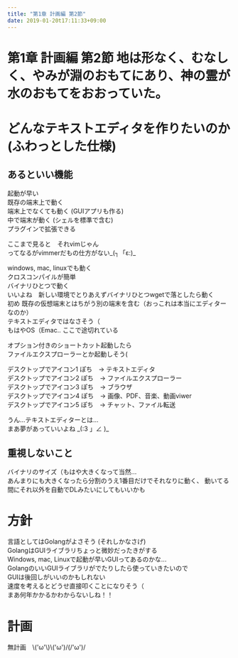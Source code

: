 ```yaml
---
title: "第1章 計画編 第2節"
date: 2019-01-20t17:11:33+09:00
---
```



# 第1章 計画編 第2節 地は形なく、むなしく、やみが淵のおもてにあり、神の霊が水のおもてをおおっていた。

# どんなテキストエディタを作りたいのか (ふわっとした仕様)
## あるといい機能
起動が早い  
既存の端末上で動く  
端末上でなくても動く  (GUIアプリも作る)  
中で端末が動く (シェルを標準で含む)  
プラグインで拡張できる  

ここまで見ると　それvimじゃん   
ってなるがvimmerだもの仕方がない_(┐「ε:)_  

windows, mac, linuxでも動く  
クロスコンパイルが簡単  
バイナリひとつで動く  
いいよね　新しい環境でとりあえずバイナリひとつwgetで落としたら動く  
初め
既存の仮想端末とはちがう別の端末を含む（おっこれは本当にエディターなのか）  
テキストエディタではなさそう（  
もはやOS（Emac.. ここで途切れている  

オプション付きのショートカット起動したら  
ファイルエクスプローラーとか起動しそう(  

デスクトップでアイコン1 ぽち　→ テキストエディタ  
デスクトップでアイコン2 ぽち　→ ファイルエクスプローラー  
デスクトップでアイコン3 ぽち　→ ブラウザ  
デスクトップでアイコン4 ぽち　→ 画像、PDF、音楽、動画viwer  
デスクトップでアイコン5 ぽち　→ チャット、ファイル転送  

うん...テキストエディターとは...  
まあ夢があっていいよね \_(:3 」∠ )\_   

## 重視しないこと　
バイナリのサイズ（もはや大きくなって当然...  
あんまりにも大きくなったら分割のうえ1番目だけでそれなりに動く、
動いてる間にそれ以外を自動でDLみたいにしてもいいかも

# 方針
言語としてはGolangがよさそう (それしかなさげ)  
GolangはGUIライブラリちょっと微妙だったきがする  
Windows, mac, Linuxで起動が早いGUIってあるのかな...  
GolangのいいGUIライブラリがでたりしたら使っていきたいので  
GUIは後回しがいいのかもしれない  
速度を考えるとどうせ直接叩くことになりそう（  
まあ何年かかるかわからないしね！！  

# 計画
無計画　\\('ω'\\)\\('ω')/(/'ω')/
